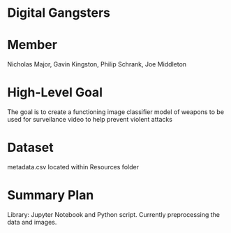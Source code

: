 # Digital Gangsters

# Member
Nicholas Major, Gavin Kingston, Philip Schrank, Joe Middleton

# High-Level Goal
The goal is to create a functioning image classifier model of weapons to be used for surveilance video to help prevent violent attacks  

# Dataset
metadata.csv located within Resources folder

# Summary Plan
Library: Jupyter Notebook and Python script.  Currently preprocessing the data and images.  

